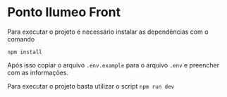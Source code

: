 # Ponto Ilumeo Front

Para executar o projeto é necessário instalar as dependências com o comando

```
npm install
```

Após isso copiar o arquivo `.env.example` para o arquivo `.env` e preencher com as informações.

Para executar o projeto basta utilizar o script `npm run dev`

